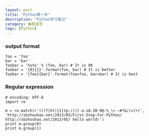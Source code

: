 ```yaml
---
layout: post
title: "Python第一步"
description: "Python学习笔记"
category: 编程语言
tags: [Python]
---
```

### output format
    foo = 'foo'
    bar = 'bar'
    foobar = '%s%s' % (foo, bar) # It is OK
    foobar = '{0}{1}'.format(foo, bar) # It is better
    foobar = '{foo}{bar}'.format(foo=foo, bar=bar) # It is best

### Regular expression
    # encoding: UTF-8
    import re
 
    m = re.match(r'(((f|ht){1}tp://)[-a-zA-Z0-9@:%_\+.~#?&//=]+)', 'http://sbzhouhao.net/2013/05/First-Step-For-Python/ http://sbzhouhao.net/2013/05/ hello world!')
    print m.group(0)
    print m.group(1)
